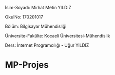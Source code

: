 İsim-Soyadı: Mirhat Metin YILDIZ

OkulNo: 170201017

Bölüm: Bilgisayar Mühendisliği

Üniversite-Fakülte: Kocaeli Üniversitesi-Mühendislik

Ders: İnternet Programcılığı - Uğur YILDIZ

# MP-Projes



